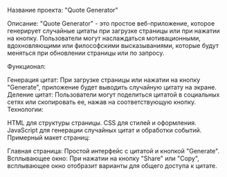 Название проекта: "Quote Generator"

Описание:
"Quote Generator" - это простое веб-приложение, которое генерирует случайные цитаты при загрузке страницы или при нажатии на кнопку. Пользователи могут наслаждаться мотивационными, вдохновляющими или философскими высказываниями, которые будут меняться при обновлении страницы или по запросу.

Функционал:

Генерация цитат: При загрузке страницы или нажатии на кнопку "Generate", приложение будет выводить случайную цитату на экране.
Деление цитат: Пользователи могут поделиться цитатой в социальных сетях или скопировать ее, нажав на соответствующую кнопку.
Технологии:

HTML для структуры страницы.
CSS для стилей и оформления.
JavaScript для генерации случайных цитат и обработки событий.
Примерный макет страниц:

Главная страница: Простой интерфейс с цитатой и кнопкой "Generate".
Всплывающее окно: При нажатии на кнопку "Share" или "Copy", всплывающее окно отобразит варианты для общего доступа к цитате.

